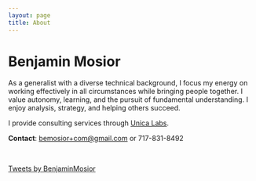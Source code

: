 ```yaml
---
layout: page
title: About
---
```


# Benjamin Mosior

As a generalist with a diverse technical background, I focus my energy on working effectively in all circumstances while bringing people together. I value autonomy, learning, and the pursuit of fundamental understanding. I enjoy analysis, strategy, and helping others succeed.

I provide consulting services through [Unica Labs](http://unicalabs.com).

**Contact**: bemosior+com@gmail.com or 717-831-8492



<br/>

<a class="twitter-timeline" href="https://twitter.com/BenjaminMosior">Tweets by BenjaminMosior</a> <script async src="//platform.twitter.com/widgets.js" charset="utf-8"></script>